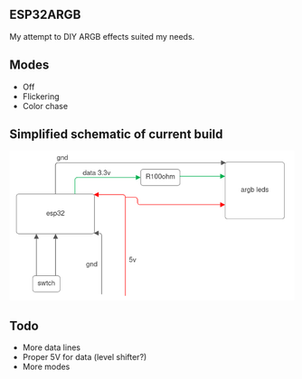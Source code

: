 ## ESP32ARGB
My attempt to DIY ARGB effects suited my needs.

## Modes
- Off
- Flickering
- Color chase

## Simplified schematic of current build
![schematic](simplified_schematic.png)

## Todo
- More data lines
- Proper 5V for data (level shifter?)
- More modes
